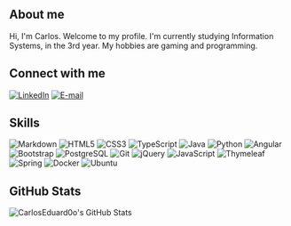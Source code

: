 ## About me

Hi, I'm Carlos. Welcome to my profile. I'm currently studying Information Systems, in the 3rd year. My hobbies are gaming and programming.

## Connect with me

[![LinkedIn](https://img.shields.io/badge/LinkedIn-0077B5?style=for-the-badge&logo=linkedin&logoColor=white)](https://www.linkedin.com/in/carlos-eduardo-de-almeida-rosa-135643197)
[![E-mail](https://img.shields.io/badge/-Email-000?style=for-the-badge&logo=microsoft-outlook&logoColor=007BFF)](mailto:carlos_eduardo_a.r@outlook.com)

## Skills

![Markdown](https://img.shields.io/badge/Markdown-000?style=for-the-badge&logo=markdown)
![HTML5](https://img.shields.io/badge/HTML5-E34F26?style=for-the-badge&logo=html5&logoColor=white)
![CSS3](https://img.shields.io/badge/CSS3-1572B6?style=for-the-badge&logo=css3&logoColor=white)
![TypeScript](https://img.shields.io/badge/TypeScript-007ACC?style=for-the-badge&logo=typescript&logoColor=white)
![Java](https://img.shields.io/badge/java-%23ED8B00.svg?style=for-the-badge&logo=openjdk&logoColor=white)
![Python](https://img.shields.io/badge/python-3670A0?style=for-the-badge&logo=python&logoColor=ffdd54)
![Angular](https://img.shields.io/badge/Angular-DD0031?style=for-the-badge&logo=angular&logoColor=white)
![Bootstrap](https://img.shields.io/badge/-boostrap-0D1117?style=for-the-badge&logo=bootstrap&labelColor=0D1117)
![PostgreSQL](https://img.shields.io/badge/PostgreSQL-000?style=for-the-badge&logo=postgresql)
![Git](https://img.shields.io/badge/GIT-E44C30?style=for-the-badge&logo=git&logoColor=white)
![jQuery](https://img.shields.io/badge/jQuery-0769AD?style=for-the-badge&logo=jquery&logoColor=white)
![JavaScript](https://img.shields.io/badge/JavaScript-F7DF1E?style=for-the-badge&logo=javascript&logoColor=black)
![Thymeleaf](https://img.shields.io/badge/Thymeleaf-005F1F?style=for-the-badge&logo=thymeleaf&logoColor=white)
![Spring](https://img.shields.io/badge/Spring-6DB33F?style=for-the-badge&logo=spring&logoColor=white)
![Docker](https://img.shields.io/badge/Docker-2496ED?style=for-the-badge&logo=docker&logoColor=white)
![Ubuntu](https://img.shields.io/badge/Ubuntu-E95420?style=for-the-badge&logo=ubuntu&logoColor=white)

## GitHub Stats

![CarlosEduard0o's GitHub Stats](https://github-readme-stats.vercel.app/api?username=CarlosEduard0o&show_icons=true&hide_title=true&hide=prs&bg_color=000&border_color=30A3DC&title_color=E94D5F&text_color=FFF)
